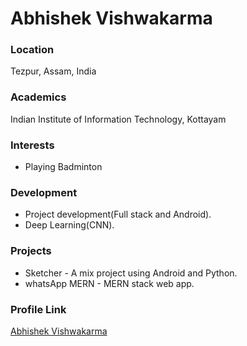 # Abhishek Vishwakarma

### Location

Tezpur, Assam, India

### Academics

Indian Institute of Information Technology, Kottayam

### Interests

- Playing Badminton

### Development

- Project development(Full stack and Android).
- Deep Learning(CNN).

### Projects

- Sketcher - A mix project using Android and Python.
- whatsApp MERN - MERN stack web app.

### Profile Link

[Abhishek Vishwakarma](https://github.com/Abhishek765)
